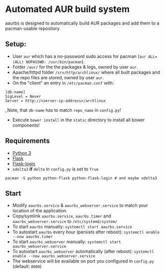 # Automated AUR build system

aaurbs is designed to automatically build AUR packages and add them to a pacman-usable repository.

## Setup:
- User `aur` which has a no-password sudo access for pacman (`aur ALL=(ALL) NOPASSWD: /usr/bin/pacman`).
- Folder `/aur/` for the the packages & logs, owned by user `aur`.
- Apache/httpd folder `/srv/http/archlinux/` where all built packages and the repo files are stored, owned by user `aur`.
- On the "client" an entry in `/etc/pacman.conf` with:
```
[db-name]
SigLevel = Never
Server = http://<server-ip-address>/archlinux
```
_Note, that `db-name` has to match `repo_name` in `config.py`!
- Execute `bower install` in the `static` directory to install all bower components!

## Requirements
- [Python 3](https://www.python.org/)
- [Flask](http://flask.pocoo.org/)
- [Flask-login](https://github.com/maxcountryman/flask-login)
- `xdelta3` **if** `delta` in `config.py` is set to `True`

```
pacman -S python python-flask python-flask-login # and maybe xdelta3
```

## Start
- Modify `aaurbs.service` & `aaurbs_webserver.service` to match your location of the application.
- Copy/symlink `aaurbs.service`, `aaurbs.timer` and `aaurbs_webserver.service` to `/etc/systemd/system/`
- To start `aaurbs` manually: `systemctl start aaurbs.service`
- To autostart `aaurbs` every hour (persists after reboot): `systemctl enable --now aaurbs.timer`
- To start `aaurbs_webserver` manually: `systemctl start aaurbs_webserver.service`
- To autostart `aaurbs_webserver` automatically (after reboot): `systemctl enable --now aaurbs_webserver.service`
- The webservice will be available on port you configured in `config.py` (default: `8080`)
